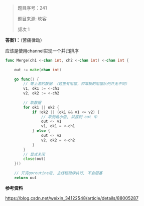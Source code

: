 > 题目序号：241
>
> 题目来源: 映客 
>
> 频次 1

**答案1：**（苦痛律动）

应该是使用channel实现一个并归排序

```go
func Merge(ch1 <-chan int, ch2 <-chan int) <-chan int {
 
    out := make(chan int)
 
    go func() {
        // 等上游的数据 （这里有阻塞，和常规的阻塞队列并无不同）
        v1, ok1 := <-ch1
        v2, ok2 := <-ch2
        
        // 取数据
        for ok1 || ok2 {
            if !ok2 || (ok1 && v1 <= v2) {
                // 取到最小值, 就推到 out 中
                out <- v1
                v1, ok1 = <-ch1
            } else {
                out <- v2
                v2, ok2 = <-ch2
            }
        }
        // 显式关闭
        close(out)
    }()
 
    // 开完goroutine后, 主线程继续执行, 不会阻塞
    return out
```

**参考资料**

https://blog.csdn.net/weixin_34122548/article/details/88005287